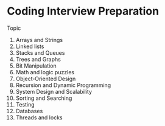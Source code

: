 # Coding Interview Preparation
Topic
1. Arrays and Strings
2. Linked lists
3. Stacks and Queues
4. Trees and Graphs
5. Bit Manipulation
6. Math and logic puzzles
7. Object-Oriented Design
8. Recursion and Dynamic Programming
9. System Design and Scalability
10. Sorting and Searching 
11. Testing
12. Databases
13. Threads and locks
